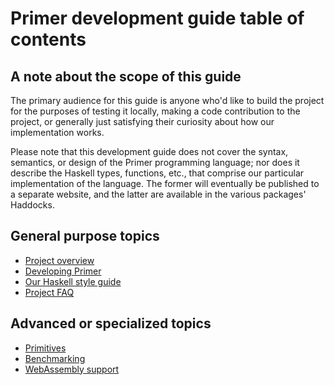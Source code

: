 # Primer development guide table of contents

## A note about the scope of this guide

The primary audience for this guide is anyone who'd like to build the
project for the purposes of testing it locally, making a code
contribution to the project, or generally just satisfying their
curiosity about how our implementation works.

Please note that this development guide does not cover the syntax,
semantics, or design of the Primer programming language; nor does it
describe the Haskell types, functions, etc., that comprise our
particular implementation of the language. The former will eventually
be published to a separate website, and the latter are available in
the various packages' Haddocks.

## General purpose topics

* [Project overview](project-overview.md)
* [Developing Primer](developing.md)
* [Our Haskell style guide](haskell-style-guide.md)
* [Project FAQ](project-faq.md)

## Advanced or specialized topics

* [Primitives](primitives.md)
* [Benchmarking](benchmarking.md)
* [WebAssembly support](wasm.md)
